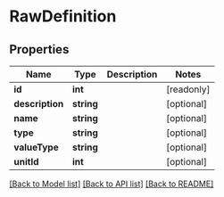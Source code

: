 # RawDefinition

## Properties
Name | Type | Description | Notes
------------ | ------------- | ------------- | -------------
**id** | **int** |  | [readonly] 
**description** | **string** |  | [optional] 
**name** | **string** |  | [optional] 
**type** | **string** |  | [optional] 
**valueType** | **string** |  | [optional] 
**unitId** | **int** |  | [optional] 

[[Back to Model list]](../README.md#documentation-for-models) [[Back to API list]](../README.md#documentation-for-api-endpoints) [[Back to README]](../README.md)


